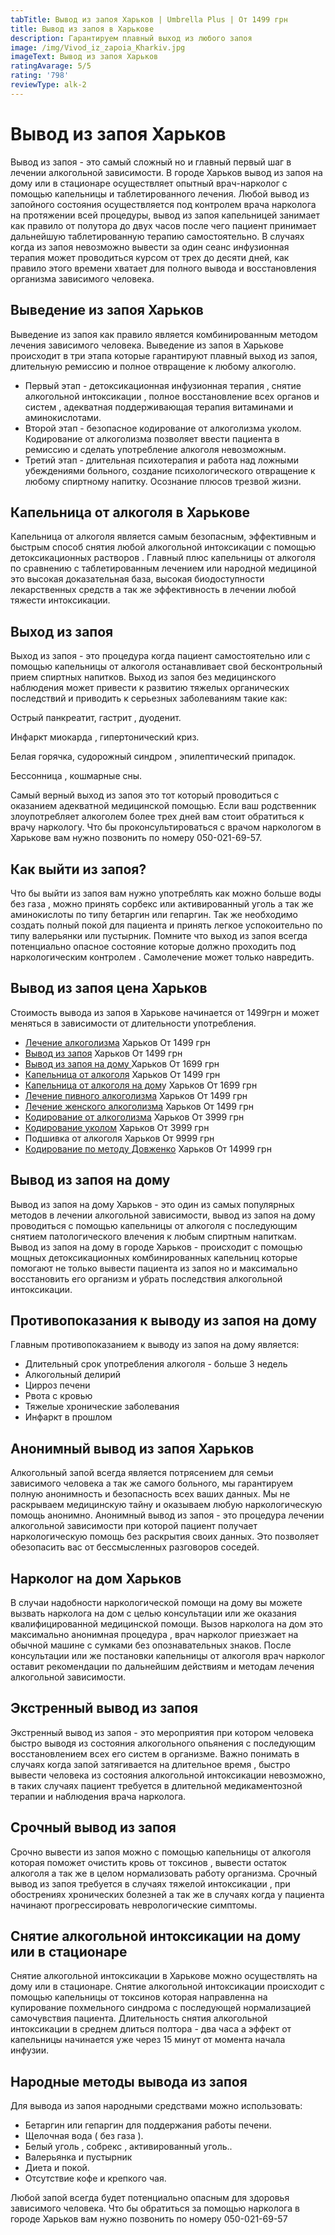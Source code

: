 ```yaml
---
tabTitle: Вывод из запоя Харьков | Umbrella Plus | От 1499 грн
title: Вывод из запоя в Харькове
description: Гарантируем плавный выход из любого запоя
image: /img/Vivod_iz_zapoia_Kharkiv.jpg
imageText: Вывод из запоя Харьков
ratingAvarage: 5/5
rating: '798'
reviewType: alk-2
---
```


# Вывод из запоя Харьков

Вывод из запоя - это самый сложный но и главный первый шаг в лечении алкогольной зависимости. В городе Харьков вывод из запоя на дому или в стационаре осуществляет опытный врач-нарколог с помощью капельницы и таблетированного лечения. Любой вывод из запойного состояния осуществляется под контролем врача нарколога на протяжении всей процедуры, вывод из запоя капельницей занимает как правило от полутора до двух часов после чего пациент принимает дальнейшую таблетированную терапию самостоятельно. В случаях когда из запоя  невозможно вывести за один сеанс инфузионная терапия может проводиться курсом от трех до десяти дней, как правило этого времени хватает для полного вывода и восстановления организма зависимого человека.

## Выведение из запоя Харьков

Выведение из запоя как правило является комбинированным методом лечения зависимого человека. Выведение из запоя в Харькове происходит в три этапа которые гарантируют плавный выход из запоя, длительную ремиссию и полное отвращение к любому алкоголю.

* Первый этап - детоксикационная инфузионная терапия , снятие алкогольной интоксикации , полное восстановление всех органов и систем , адекватная поддерживающая терапия витаминами и аминокислотами.
* Второй этап - безопасное кодирование от алкоголизма уколом. Кодирование от алкоголизма позволяет ввести пациента в ремиссию и сделать употребление алкоголя невозможным.
* Третий этап - длительная психотерапия и работа над ложными убеждениями больного, создание психологического отвращение к любому спиртному напитку. Осознание плюсов трезвой жизни.

## Капельница от алкоголя в Харькове

Капельница от алкоголя является самым безопасным, эффективным и быстрым способ снятия любой алкогольной интоксикации с помощью детоксикационных растворов . Главный плюс капельницы от алкоголя по сравнению с таблетированным лечением или народной медициной это высокая доказательная база, высокая биодоступности лекарственных средств а так же эффективность в лечении любой тяжести интоксикации.

## Выход из запоя 

Выход из запоя - это процедура когда пациент самостоятельно или с помощью капельницы от алкоголя останавливает свой бесконтрольный прием спиртных напитков. Выход из запоя без медицинского наблюдения может привести к развитию тяжелых органических последствий и приводить к серьезных заболеваниям такие как:

Острый панкреатит, гастрит , дуоденит.

Инфаркт миокарда , гипертонический криз.

Белая горячка, судорожный синдром , эпилептический припадок.

Бессонница , кошмарные сны.

Самый верный выход из запоя это тот который проводиться с оказанием адекватной медицинской помощью. Если ваш родственник злоупотребляет алкоголем более трех дней вам стоит обратиться к врачу наркологу. Что бы проконсультироваться с врачом наркологом в Харькове вам нужно позвонить по номеру 050-021-69-57.

## Как выйти из запоя?

Что бы выйти из запоя вам нужно употреблять как можно больше воды без газа , можно принять сорбекс или активированный уголь а так же аминокислоты по типу бетаргин или гепаргин. Так же необходимо создать полный покой для пациента и принять легкое успокоительно по типу валерьянки или пустырник. Помните что выход из запоя всегда потенциально опасное состояние которые должно проходить под наркологическим контролем . Самолечение может только навредить.

## Вывод из запоя цена Харьков

Стоимость вывода из запоя в Харькове начинается от 1499грн и может меняться в зависимости от длительности употребления.

* [Лечение алкоголизма](https://umbrella-plus.com.ua/services/lechenie_alkogokizma) Харьков От 1499 грн
* [Вывод из запоя](https://umbrella-plus.com.ua/services/vivod-iz-zapoia-glavnaia) Харьков От 1499 грн
* [Вывод из запоя на дому ](https://umbrella-plus.com.ua/services/vivod-iz-zapoia-na-domy)Харьков От 1699 грн
* [Капельница от алкоголя](https://umbrella-plus.com.ua/services/kapelnica_ot_alkogolia) Харьков От 1499 грн
* [Капельница от алкоголя на дом](https://umbrella-plus.com.ua/services/kapelnica-ot-alkogola-na-domy)у Харьков От 1699 грн
* [Лечение пивного алкоголизма](https://umbrella-plus.com.ua/services/lechenie_pivnogo_alkogolizm) Харьков От 1499 грн
* [Лечение женского алкоголизма](https://umbrella-plus.com.ua/services/lechenie_jenskogo_alkogolizma) Харьков От 1499 грн
* [Кодирование от алкоголизма](https://umbrella-plus.com.ua/services/kodirovka_ot_alkogolizma) Харьков От 3999 грн
* [Кодирование уколом](https://umbrella-plus.com.ua/services/kodirovka_ykolom) Харьков От 3999 грн
* Подшивка от алкоголя Харьков От 9999 грн
* [Кодирование по методу Довженко](https://umbrella-plus.com.ua/services/kodirovka-po-dovjenko) Харьков От 14999 грн 

## Вывод из запоя на дому

Вывод из запоя на дому Харьков - это один из самых популярных методов в лечении алкогольной зависимости, вывод из запоя на дому проводиться с помощью капельницы от алкоголя с последующим снятием патологического влечения к любым спиртным напиткам. Вывод из запоя на дому в городе Харьков - происходит с помощью мощных детоксикационных комбинированных капельниц которые помогают не только вывести пациента из запоя но и максимально восстановить его организм и убрать последствия алкогольной интоксикации.

## Противопоказания к выводу из запоя на дому

Главным противопоказанием к выводу из запоя на дому является:

* Длительный срок употребления алкоголя - больше 3 недель
* Алкогольный делирий
* Цирроз печени
* Рвота с кровью
* Тяжелые хронические заболевания 
* Инфаркт в прошлом

## Анонимный вывод из запоя Харьков

Алкогольный запой всегда является потрясением для семьи зависимого человека а так же самого больного, мы гарантируем полную анонимность и безопасность всех ваших данных. Мы не раскрываем медицинскую тайну и оказываем любую наркологическую помощь анонимно. Анонимный вывод из запоя - это процедура лечении алкогольной зависимости при которой пациент получает наркологическую помощь без раскрытия своих данных. Это позволяет обезопасить вас от бессмысленных разговоров соседей.

## Нарколог на дом Харьков

В случаи надобности наркологической помощи на дому вы можете вызвать нарколога на дом с целью консультации или же оказания квалифицированной медицинской помощи. Вызов нарколога на дом это максимально анонимная процедура , врач нарколог приезжает на обычной машине с сумками без опознавательных знаков. После консультации или же постановки капельницы от алкоголя врач нарколог оставит рекомендации по дальнейшим действиям и методам лечения алкогольной зависимости.

## Экстренный вывод из запоя

Экстренный вывод из запоя - это мероприятия при котором человека быстро выводя из состояния алкогольного опьянения с последующим восстановлением всех его систем в организме. Важно понимать в случаях когда запой затягивается на длительное время , быстро вывести человека из состояния алкогольной интоксикации невозможно, в таких случаях пациент требуется в длительной медикаментозной терапии и наблюдения врача нарколога.

## Срочный вывод из запоя

Срочно вывести из запоя можно с помощью капельницы от алкоголя которая поможет очистить кровь от токсинов , вывести остаток алкоголя а так же в целом нормализовать работу организма. Срочный вывод из запоя требуется в случаях тяжелой интоксикации , при обострениях хронических болезней а так же в случаях когда у пациента начинают прогрессировать неврологические симптомы.

## Снятие алкогольной интоксикации на дому или в стационаре 

Снятие алкогольной интоксикации в Харькове можно осуществлять на дому или в стационаре. Снятие алкогольной интоксикации происходит с помощью капельницы от токсинов которая направленна на купирование похмельного синдрома с последующей нормализацией самочувствия пациента. Длительность снятия алкогольной интоксикации в среднем длиться полтора - два часа а эффект от капельницы начинается уже через 15 минут от момента начала инфузии.

## Народные методы вывода из запоя 

Для вывода из запоя народными средствами можно использовать:

* Бетаргин или гепаргин для поддержания работы печени.
* Щелочная вода ( без газа ).
* Белый уголь , собрекс , активированный уголь..
* Валерьянка и пустырник
* Диета и покой.
* Отсутствие кофе и крепкого чая.

Любой запой всегда будет потенциально опасным для здоровья зависимого человека. Что бы обратиться за помощью нарколога в городе Харьков вам нужно позвонить по номеру 050-021-69-57
